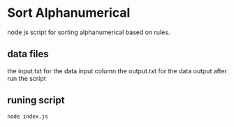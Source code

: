 # Sort Alphanumerical 

node js script for sorting  alphanumerical based on rules.

## data files

the input.txt for the data input column
the output.txt for the data output after run the script

## runing script

```
node index.js 
```